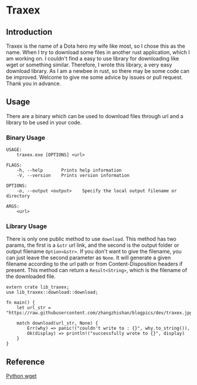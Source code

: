 # Traxex

## Introduction
Traxex is the name of a Dota hero my wife like most, so I chose this as the name. When I try to download some files in another rust application, which I am working on. I couldn't find a easy to use library for downloading like wget or something similar. Therefore, I wrote this library, a very easy download library. As I am a newbee in rust, so there may be some code can be improved. Welcome to give me some advice by issues or pull request. Thank you in advance.
## Usage
There are a binary which can be used to download files through url and a library to be used in your code.
### Binary Usage

```
USAGE:
    traxex.exe [OPTIONS] <url>

FLAGS:
    -h, --help       Prints help information
    -V, --version    Prints version information

OPTIONS:
    -o, --output <output>    Specify the local output filename or directory

ARGS:
    <url>
```
### Library Usage
There is only one public method to use `download`. This method has two params, the first is a `&str` url link, and the second is the output folder or output filename `Option<&str>`. If you don't want to give the filename, you can just leave the second parameter as `None`. It will generate a given filename according to the url path or from Content-Disposition headers if present. This method can return a `Result<String>`, which is the filename of the downloaded file.

```
extern crate lib_traxex;
use lib_traxex::download::download;

fn main() {
    let url_str = "https://raw.githubusercontent.com/zhangzhishan/blogpics/dev/traxex.jpg";

    match download(url_str, None) {
        Err(why) => panic!("couldn't write to : {}", why.to_string()),
        Ok(display) => println!("successfully wrote to {}", display)
    }
}
```
## Reference
[Python wget](https://bitbucket.org/techtonik/python-wget/src/default/)

